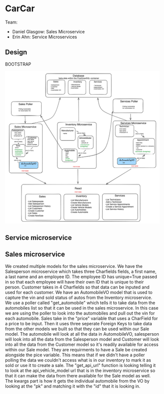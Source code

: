 # CarCar

Team:
* Daniel Glasgow: Sales Microservice
* Erin Ahn: Service Microservices

## Design
BOOTSTRAP

![Alt text](<Screenshot 2023-10-27 at 3.29.46 PM.png>)
## Service microservice


## Sales microservice

We created multiple models for the sales microservice. We have the Salesperson microservice which takes three Charfields fields, a first name, a last name and an employee ID.
The employee ID has unique=True passed in so that each employee will have their own ID that is unique to their person. Customer takes in 4 Charfields so that data can be inputed
and used for each customer. We have an AutomobileVO model that is used to capture the vin and sold status of autos from the Inventory microservice. We use a poller called
"get_automobile" which tells it to take data from the automobiles list so that it can be used in the sales microservice. In this case we are using the poller to look into the
automobiles and pull out the vin for each automobile. Sales take in the "price" variable that uses a CharField for a price to be input. Then it uses three seperate Foreign Keys to take
data from the other models we built so that they can be used within our Sale model. The automobile will look at all the data in AutomobileVO, salesperson will look into all the data
from the Salesperson model and Customer will look into all the data from the Customer model so it's readily available for access within our Sale model. They are requirments to have a
Sale be created alongside the pice variable. This means that if we didn't have a poller polling the data we couldn't access what is in our inventory to mark it as sold or use it to
create a sale. The "get_api_url" function is looking telling it to look at the api_vehicle_model url that is in the inventory microservice so that it can make the data from there
available for the Sale model as well. The kwargs part is how it gets the individual automobile from the VO by looking at the "pk" and matching it with the "id" that it is looking in.
